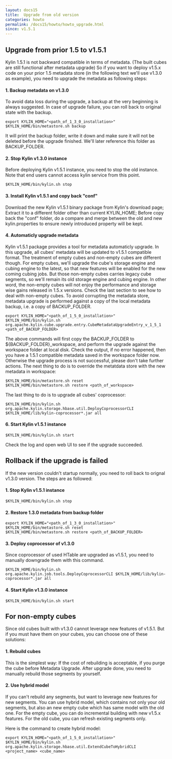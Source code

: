 ```yaml
---
layout: docs15
title:  Upgrade from old version
categories: howto
permalink: /docs15/howto/howto_upgrade.html
since: v1.5.1
---
```


## Upgrade from prior 1.5 to v1.5.1

Kylin 1.5.1 is not backward compatible in terms of metadata. (The built cubes are still functional after metadata upgrade) So if you want to deploy v1.5.x code on your prior 1.5 metadata store (in the following text we'll use v1.3.0 as example), you need to upgrade the metadata as following steps:

#### 1. Backup metadata on v1.3.0

To avoid data loss during the upgrade, a backup at the very beginning is always suggested. In case of upgrade failure, you can roll back to original state with the backup.

```
export KYLIN_HOME="<path_of_1_3_0_installation>" 
$KYLIN_HOME/bin/metastore.sh backup
``` 

It will print the backup folder, write it down and make sure it will not be deleted before the upgrade finished. We'll later reference this folder as BACKUP_FOLDER.

#### 2. Stop Kylin v1.3.0 instance

Before deploying Kylin v1.5.1 instance, you need to stop the old instance. Note that end users cannot access kylin service from this point.

```
$KYLIN_HOME/bin/kylin.sh stop
```

#### 3. Install Kylin v1.5.1 and copy back "conf"

Download the new Kylin v1.5.1 binary package from Kylin's download page; Extract it to a different folder other than current KYLIN_HOME; Before copy back the "conf" folder, do a compare and merge between the old and new kylin.properties to ensure newly introduced property will be kept.

#### 4. Automaticly upgrade metadata

Kylin v1.5.1 package provides a tool for metadata automaticly upgrade. In this upgrade, all cubes' metadata will be updated to v1.5.1 compatible format. The treatment of empty cubes and non-empty cubes are different though. For empty cubes, we'll upgrade the cube's storage engine and cubing engine to the latest, so that new features will be enabled for the new coming cubing jobs. But those non-empty cubes carries legacy cube segments, so we'll remain its old storage engine and cubing engine. In other word, the non-empty cubes will not enjoy the performance and storage wise gains released in 1.5.x versions. Check the last section to see how to deal with non-empty cubes.
To avoid corrupting the metadata store, metadata upgrade is performed against a copy of the local metadata backup, i.e. a copy of BACKUP_FOLDER.

```
export KYLIN_HOME="<path_of_1_5_0_installation>" 
$KYLIN_HOME/bin/kylin.sh  org.apache.kylin.cube.upgrade.entry.CubeMetadataUpgradeEntry_v_1_5_1 <path_of_BACKUP_FOLDER>
```

The above commands will first copy the BACKUP_FOLDER to ${BACKUP_FOLDER}_workspace, and perform the upgrade against the workspace folder at local disk. Check the output, if no error happened, then you have a 1.5.1 compatible metadata saved in the workspace folder now. Otherwise the upgrade process is not successful, please don't take further actions. 
The next thing to do is to override the metatdata store with the new metadata in workspace:

```
$KYLIN_HOME/bin/metastore.sh reset
$KYLIN_HOME/bin/metastore.sh restore <path_of_workspace>
```

The last thing to do is to upgrade all cubes' coprocessor:

```
$KYLIN_HOME/bin/kylin.sh org.apache.kylin.storage.hbase.util.DeployCoprocessorCLI $KYLIN_HOME/lib/kylin-coprocessor*.jar all
```

#### 6. Start Kylin v1.5.1 instance

```
$KYLIN_HOME/bin/kylin.sh start
```

Check the log and open web UI to see if the upgrade succeeded.

## Rollback if the upgrade is failed

If the new version couldn't startup normally, you need to roll back to orignal v1.3.0 version. The steps are as followed:

#### 1. Stop Kylin v1.5.1 instance

```
$KYLIN_HOME/bin/kylin.sh stop
```

#### 2. Restore 1.3.0 metadata from backup folder

```
export KYLIN_HOME="<path_of_1_3_0_installation>"
$KYLIN_HOME/bin/metastore.sh reset
$KYLIN_HOME/bin/metastore.sh restore <path_of_BACKUP_FOLDER>
``` 

#### 3. Deploy coprocessor of v1.3.0

Since coprocessor of used HTable are upgraded as v1.5.1, you need to manually downgrade them with this command.

```
$KYLIN_HOME/bin/kylin.sh org.apache.kylin.job.tools.DeployCoprocessorCLI $KYLIN_HOME/lib/kylin-coprocessor*.jar all
```

#### 4. Start Kylin v1.3.0 instance

```
$KYLIN_HOME/bin/kylin.sh start
```

## For non-empty cubes

Since old cubes built with v1.3.0 cannot leverage new features of v1.5.1. But if you must have them on your cubes, you can choose one of these solutions:

#### 1. Rebuild cubes

This is the simplest way: If the cost of rebuilding is acceptable, if you purge the cube before Metadata Upgrade. After upgrade done, you need to manually rebuild those segments by yourself.

#### 2. Use hybrid model

If you can't rebuild any segments, but want to leverage new features for new segments. You can use hybrid model, which contains not only your old segments, but also an new empty cube which has same model with the old one. For the empty cube, you can do incremental building with new v1.5.x features. For the old cube, you can refresh existing segments only.

Here is the command to create hybrid model:

```
export KYLIN_HOME="<path_of_1_5_0_installation>"
$KYLIN_HOME/bin/kylin.sh org.apache.kylin.storage.hbase.util.ExtendCubeToHybridCLI <project_name> <cube_name>
```
